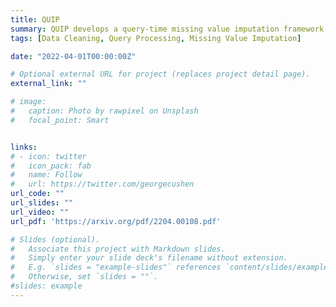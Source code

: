 ```yaml
---
title: QUIP
summary: QUIP develops a query-time missing value imputation framework that minimizes the joint costs of  imputation and query execution. QUIP  outperforms the state-of-the-art ImputeDB by 2 to 10 times on different query sets and data sets, and achieves the order-of-magnitudes improvement over offline approach. 
tags: [Data Cleaning, Query Processing, Missing Value Imputation]

date: "2022-04-01T00:00:00Z"

# Optional external URL for project (replaces project detail page).
external_link: ""

# image:
#   caption: Photo by rawpixel on Unsplash
#   focal_point: Smart


links:
# - icon: twitter
#   icon_pack: fab
#   name: Follow
#   url: https://twitter.com/georgecushen
url_code: ""
url_slides: ""
url_video: ""
url_pdf: 'https://arxiv.org/pdf/2204.00108.pdf'

# Slides (optional).
#   Associate this project with Markdown slides.
#   Simply enter your slide deck's filename without extension.
#   E.g. `slides = "example-slides"` references `content/slides/example-slides.md`.
#   Otherwise, set `slides = ""`.
#slides: example
---
```


